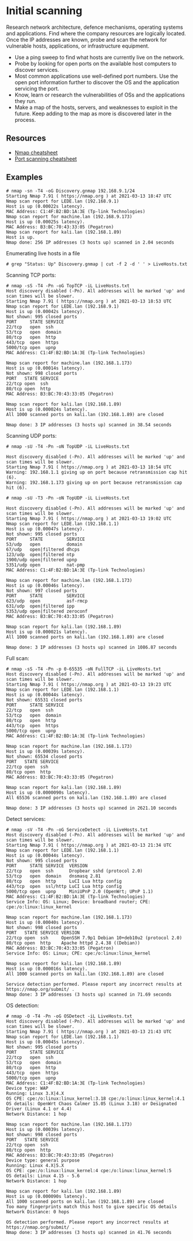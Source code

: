 # Initial scanning

Research network architecture, defence mechanisms, operating systems and applications. Find where the company resources are logically located. Once the IP addresses are known, probe and scan the network for vulnerable hosts, applications, or infrastructure equipment.

* Use a ping sweep to find what hosts are currently live on the network.
* Probe by looking for open ports on the available host computers to discover services.
* Most common applications use well-defined port numbers. Use the open port information further to discover the OS and the application servicing the port.
* Know, learn or research the vulnerabilities of OSs and the applications they run.
* Make a map of the hosts, servers, and weaknesses to exploit in the future. Keep adding to the map as more is discovered later in the process.

## Resources

* [Nmap cheatsheet](../../resources/cheatsheets/Nmap-cheatsheet.md)
* [Port scanning cheatsheet](../../resources/cheatsheets/Port-scanning-cheatsheet.md)

## Examples

    # nmap -sn -T4 -oG Discovery.gnmap 192.168.9.1/24  
    Starting Nmap 7.91 ( https://nmap.org ) at 2021-03-13 18:47 UTC
    Nmap scan report for LEDE.lan (192.168.9.1)
    Host is up (0.00022s latency).
    MAC Address: C1:4F:B2:BD:1A:3E (Tp-link Technologies)
    Nmap scan report for machine.lan (192.168.9.173)
    Host is up (0.00025s latency).
    MAC Address: B3:BC:70:43:33:05 (Pegatron)
    Nmap scan report for kali.lan (192.168.1.89)
    Host is up.
    Nmap done: 256 IP addresses (3 hosts up) scanned in 2.04 seconds

Enumerating live hosts in a file 

    # grep "Status: Up" Discovery.gnmap | cut -f 2 -d ' ' > LiveHosts.txt  
                                                                                 
Scanning TCP ports:

    # nmap -sS -T4 -Pn -oG TopTCP -iL LiveHosts.txt
    Host discovery disabled (-Pn). All addresses will be marked 'up' and scan times will be slower.
    Starting Nmap 7.91 ( https://nmap.org ) at 2021-03-13 18:53 UTC
    Nmap scan report for LEDE.lan (192.168.9.1)
    Host is up (0.00042s latency).
    Not shown: 995 closed ports
    PORT     STATE SERVICE
    22/tcp   open  ssh
    53/tcp   open  domain
    80/tcp   open  http
    443/tcp  open  https
    5000/tcp open  upnp
    MAC Address: C1:4F:B2:BD:1A:3E (Tp-link Technologies)

    Nmap scan report for machine.lan (192.168.1.173)
    Host is up (0.00014s latency).
    Not shown: 998 closed ports
    PORT   STATE SERVICE
    22/tcp open  ssh
    80/tcp open  http
    MAC Address: B3:BC:70:43:33:05 (Pegatron)

    Nmap scan report for kali.lan (192.168.1.89)
    Host is up (0.000024s latency).
    All 1000 scanned ports on kali.lan (192.168.1.89) are closed

    Nmap done: 3 IP addresses (3 hosts up) scanned in 38.54 seconds

    
Scanning UDP ports:                                                                         

    # nmap -sU -T4 -Pn -oN TopUDP -iL LiveHosts.txt

    Host discovery disabled (-Pn). All addresses will be marked 'up' and scan times will be slower.
    Starting Nmap 7.91 ( https://nmap.org ) at 2021-03-13 18:54 UTC
    Warning: 192.168.1.1 giving up on port because retransmission cap hit (6).
    Warning: 192.168.1.173 giving up on port because retransmission cap hit (6).

    # nmap -sU -T3 -Pn -oN TopUDP -iL LiveHosts.txt                      

    Host discovery disabled (-Pn). All addresses will be marked 'up' and scan times will be slower.
    Starting Nmap 7.91 ( https://nmap.org ) at 2021-03-13 19:02 UTC
    Nmap scan report for LEDE.lan (192.168.1.1)
    Host is up (0.00047s latency).
    Not shown: 995 closed ports
    PORT     STATE         SERVICE
    53/udp   open          domain
    67/udp   open|filtered dhcps
    123/udp  open|filtered ntp
    1900/udp open|filtered upnp
    5351/udp open          nat-pmp
    MAC Address: C1:4F:B2:BD:1A:3E (Tp-link Technologies)

    Nmap scan report for machine.lan (192.168.1.173)
    Host is up (0.00046s latency).
    Not shown: 997 closed ports
    PORT     STATE         SERVICE
    623/udp  open          asf-rmcp
    631/udp  open|filtered ipp
    5353/udp open|filtered zeroconf
    MAC Address: B3:BC:70:43:33:05 (Pegatron)

    Nmap scan report for kali.lan (192.168.1.89)
    Host is up (0.000021s latency).
    All 1000 scanned ports on kali.lan (192.168.1.89) are closed

    Nmap done: 3 IP addresses (3 hosts up) scanned in 1086.87 seconds


Full scan:                                                                            

    # nmap -sS -T4 -Pn -p 0-65535 -oN FullTCP -iL LiveHosts.txt
    Host discovery disabled (-Pn). All addresses will be marked 'up' and scan times will be slower.
    Starting Nmap 7.91 ( https://nmap.org ) at 2021-03-13 19:23 UTC
    Nmap scan report for LEDE.lan (192.168.1.1)
    Host is up (0.00044s latency).
    Not shown: 65531 closed ports
    PORT     STATE SERVICE
    22/tcp   open  ssh
    53/tcp   open  domain
    80/tcp   open  http
    443/tcp  open  https
    5000/tcp open  upnp
    MAC Address: C1:4F:B2:BD:1A:3E (Tp-link Technologies)

    Nmap scan report for machine.lan (192.168.1.173)
    Host is up (0.00039s latency).
    Not shown: 65534 closed ports
    PORT   STATE SERVICE
    22/tcp open  ssh
    80/tcp open  http
    MAC Address: B3:BC:70:43:33:05 (Pegatron)

    Nmap scan report for kali.lan (192.168.1.89)
    Host is up (0.0000090s latency).
    All 65536 scanned ports on kali.lan (192.168.1.89) are closed

    Nmap done: 3 IP addresses (3 hosts up) scanned in 2621.10 seconds


Detect services:

    # nmap -sV -T4 -Pn -oG ServiceDetect -iL LiveHosts.txt               
    Host discovery disabled (-Pn). All addresses will be marked 'up' and scan times will be slower.
    Starting Nmap 7.91 ( https://nmap.org ) at 2021-03-13 21:34 UTC
    Nmap scan report for LEDE.lan (192.168.1.1)
    Host is up (0.00044s latency).
    Not shown: 995 closed ports
    PORT     STATE SERVICE  VERSION
    22/tcp   open  ssh      Dropbear sshd (protocol 2.0)
    53/tcp   open  domain   dnsmasq 2.81
    80/tcp   open  http     LuCI Lua http config
    443/tcp  open  ssl/http LuCI Lua http config
    5000/tcp open  upnp     MiniUPnP 2.0 (OpenWrt; UPnP 1.1)
    MAC Address: C1:4F:B2:BD:1A:3E (Tp-link Technologies)
    Service Info: OS: Linux; Device: broadband router; CPE: cpe:/o:linux:linux_kernel

    Nmap scan report for machine.lan (192.168.1.173)
    Host is up (0.00040s latency).
    Not shown: 998 closed ports
    PORT   STATE SERVICE VERSION
    22/tcp open  ssh     OpenSSH 7.9p1 Debian 10+deb10u2 (protocol 2.0)
    80/tcp open  http    Apache httpd 2.4.38 ((Debian))
    MAC Address: B3:BC:70:43:33:05 (Pegatron)
    Service Info: OS: Linux; CPE: cpe:/o:linux:linux_kernel

    Nmap scan report for kali.lan (192.168.1.89)
    Host is up (0.000016s latency).
    All 1000 scanned ports on kali.lan (192.168.1.89) are closed

    Service detection performed. Please report any incorrect results at https://nmap.org/submit/ .
    Nmap done: 3 IP addresses (3 hosts up) scanned in 71.69 seconds

OS detection:
                                                           
    # nmap -O -T4 -Pn -oG OSDetect -iL LiveHosts.txt        
    Host discovery disabled (-Pn). All addresses will be marked 'up' and scan times will be slower.
    Starting Nmap 7.91 ( https://nmap.org ) at 2021-03-13 21:43 UTC
    Nmap scan report for LEDE.lan (192.168.1.1)
    Host is up (0.00045s latency).
    Not shown: 995 closed ports
    PORT     STATE SERVICE
    22/tcp   open  ssh
    53/tcp   open  domain
    80/tcp   open  http
    443/tcp  open  https
    5000/tcp open  upnp
    MAC Address: C1:4F:B2:BD:1A:3E (Tp-link Technologies)
    Device type: WAP
    Running: Linux 3.X|4.X
    OS CPE: cpe:/o:linux:linux_kernel:3.18 cpe:/o:linux:linux_kernel:4.1
    OS details: OpenWrt Chaos Calmer 15.05 (Linux 3.18) or Designated Driver (Linux 4.1 or 4.4)
    Network Distance: 1 hop

    Nmap scan report for machine.lan (192.168.1.173)
    Host is up (0.00039s latency).
    Not shown: 998 closed ports
    PORT   STATE SERVICE
    22/tcp open  ssh
    80/tcp open  http
    MAC Address: B3:BC:70:43:33:05 (Pegatron)
    Device type: general purpose
    Running: Linux 4.X|5.X
    OS CPE: cpe:/o:linux:linux_kernel:4 cpe:/o:linux:linux_kernel:5
    OS details: Linux 4.15 - 5.6
    Network Distance: 1 hop

    Nmap scan report for kali.lan (192.168.1.89)
    Host is up (0.000090s latency).
    All 1000 scanned ports on kali.lan (192.168.1.89) are closed
    Too many fingerprints match this host to give specific OS details
    Network Distance: 0 hops

    OS detection performed. Please report any incorrect results at https://nmap.org/submit/ .
    Nmap done: 3 IP addresses (3 hosts up) scanned in 41.76 seconds


